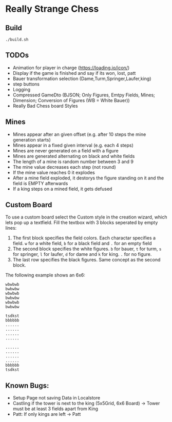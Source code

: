 # Really Strange Chess

## Build
```
./build.sh
```

## TODOs
  - Animation for player in charge (https://loading.io/icon/)
  - Display if the game is finished and say if its won, lost, patt
  - Bauer transformation selection (Dame,Turm,Springer,Laufer,king)
  - step buttons
  - Logging
  - Compressed GameDto (BJSON; Only Figures, Emtpy Fields, Mines; Dimension; Conversion of Figures (WB = White Bauer))
  - Really Bad Chess board Styles



## Mines
 - Mines appear after an given offset (e.g. after 10 steps the mine generation starts)
 - Mines appear in a fixed given interval (e.g. each 4 steps)
 - Mines are never generated on a field with a figure
 - Mines are generated alternating on black and white fields
 - The length of a mine is random number between 3 and 9
 - The mine value decreases each step (not round)
 - If the mine value reaches 0 it explodes
 - After a mine field exploded, it destorys the figure standing on it and the field is EMPTY afterwards
 - If a king steps on a mined field, it gets defused

## Custom Board
To use a custom board select the Custom style in the creation wizard, which lets pop up a textfield. Fill the textbox with 3 blocks seperated by empty lines:
 1. The first block specifies the field colors. Each charactar specifies a field. `w` for a white field, `b` for a black field and `.` for an empty field
 2. The second block specifies the white figures. `b` for bauer, `t` for turm, `s` for springer, `l` for laufer, `d` for dame and `k` for king. `.` for no figure.
 3. The last row specifies the black figures. Same concept as the second block.

The following example shows an 6x6:
```
wbwbwb
bwbwbw
wbwbwb
bwbwbw
wbwbwb
bwbwbw

tsdkst
bbbbbb
......
......
......
......

......
......
......
......
bbbbbb
tsdkst
``` 

## Known Bugs:
 - Setup Page not saving Data in Localstore
 - Castling if the tower is next to the king (5x5Grid, 6x6 Board) -> Tower must be at least 3 fields apart from King
 - Patt: If only kings are left -> Patt